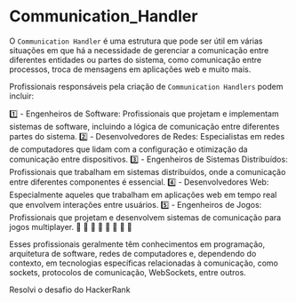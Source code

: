 # Communication_Handler
O `Communication Handler` é uma estrutura que pode ser útil em várias situações em que há a necessidade de gerenciar a comunicação entre diferentes entidades ou partes do sistema, como comunicação entre processos, troca de mensagens em aplicações web e muito mais. 

Profissionais responsáveis pela criação de `Communication Handlers` podem incluir:

1️⃣ - Engenheiros de Software: Profissionais que projetam e implementam sistemas de software, incluindo a lógica de comunicação entre diferentes partes do sistema.
2️⃣ - Desenvolvedores de Redes: Especialistas em redes de computadores que lidam com a configuração e otimização da comunicação entre dispositivos.
3️⃣ - Engenheiros de Sistemas Distribuídos: Profissionais que trabalham em sistemas distribuídos, onde a comunicação entre diferentes componentes é essencial.
4️⃣ - Desenvolvedores Web: Especialmente aqueles que trabalham em aplicações web em tempo real que envolvem interações entre usuários.
5️⃣ - Engenheiros de Jogos: Profissionais que projetam e desenvolvem sistemas de comunicação para jogos multiplayer.
🚀 🚀 🚀 🚀 🚀 🚀 🚀 🚀 

Esses profissionais geralmente têm conhecimentos em programação, arquitetura de software, redes de computadores e, dependendo do contexto, em tecnologias específicas relacionadas à comunicação, como sockets, protocolos de comunicação, WebSockets, entre outros.

Resolvi o desafio do HackerRank 
